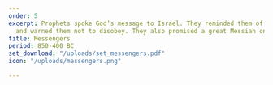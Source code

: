 ```yaml
---
order: 5
excerpt: Prophets spoke God’s message to Israel. They reminded them of God’s laws
  and warned them not to disobey. They also promised a great Messiah one day.
title: Messengers
period: 850-400 BC
set_download: "/uploads/set_messengers.pdf"
icon: "/uploads/messengers.png"

---
```

